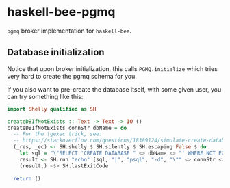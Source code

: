 # haskell-bee-pgmq

`pgmq` broker implementation for `haskell-bee`.

## Database initialization

Notice that upon broker initialization, this calls `PGMQ.initialize`
which tries very hard to create the pgmq schema for you.

If you also want to pre-create the database itself, with some given
user, you can try something like this:

```haskell
import Shelly qualified as SH

createDBIfNotExists :: Text -> Text -> IO ()
createDBIfNotExists connStr dbName = do
  -- For the \gexec trick, see:
  -- https://stackoverflow.com/questions/18389124/simulate-create-database-if-not-exists-for-postgresql
  (_res, _ec) <- SH.shelly $ SH.silently $ SH.escaping False $ do
    let sql = "\"SELECT 'CREATE DATABASE " <> dbName <> "' WHERE NOT EXISTS (SELECT FROM pg_database WHERE datname = '" <> dbName <> "')\\gexec\""
    result <- SH.run "echo" [sql, "|", "psql", "-d", "\"" <> connStr <> "\""]
    (result,) <$> SH.lastExitCode
    
  return ()
```

